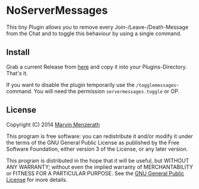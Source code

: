 # NoServerMessages
This tiny Plugin allows you to remove every Join-/Leave-/Death-Message from the Chat and to toggle this behaviour by using a single command.

## Install
Grab a current Release from [here](https://github.com/MarvinMenzerath/NoServerMessages/releases) and copy it into your Plugins-Directory. That's it.

If you want to disable the plugin temporarily use the `/togglemessages`-command. You will need the permission `servermessages.toggle` or OP.

## License
Copyright (C) 2014 [Marvin Menzerath](http://menzerath.eu)

This program is free software: you can redistribute it and/or modify it under the terms of the GNU General Public License as published by the Free Software Foundation, either version 3 of the License, or any later version.

This program is distributed in the hope that it will be useful, but WITHOUT ANY WARRANTY; without even the implied warranty of MERCHANTABILITY or FITNESS FOR A PARTICULAR PURPOSE. See the [GNU General Public License](https://github.com/MarvinMenzerath/NoServerMessages/blob/master/LICENSE) for more details.